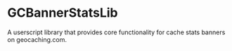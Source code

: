 # GCBannerStatsLib
A userscript library that provides core functionality for cache stats banners on geocaching.com.
